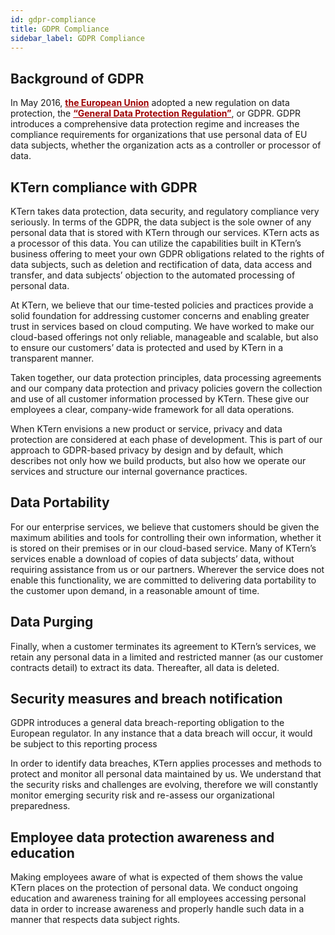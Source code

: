 ```yaml
---
id: gdpr-compliance
title: GDPR Compliance
sidebar_label: GDPR Compliance
---
```


## Background of GDPR

In May 2016, <b><a target="_blank" style = "color: #9d0102" href="https://europa.eu/european-union/index_en/">the European Union</a></b> adopted a new regulation on data protection, the <b><a target="_blank" style = "color: #9d0102" href="https://eugdpr.org/">“General Data Protection Regulation”</a></b>, or GDPR. GDPR introduces a comprehensive data protection regime and increases the compliance requirements for organizations that use personal data of EU data subjects, whether the organization acts as a controller or processor of data.
<br>

## KTern compliance with GDPR

KTern takes data protection, data security, and regulatory compliance very seriously. In terms of the GDPR, the data subject is the sole owner of any personal data that is stored with KTern through our services. KTern acts as a processor of this data. You can utilize the capabilities built in KTern’s business offering to meet your own GDPR obligations related to the rights of data subjects, such as deletion and rectification of data, data access and transfer, and data subjects’ objection to the automated processing of personal data.
<br>

At KTern, we believe that our time-tested policies and practices provide a solid foundation for addressing customer concerns and enabling greater trust in services based on cloud computing. We have worked to make our cloud-based offerings not only reliable, manageable and scalable, but also to ensure our customers’ data is protected and used by KTern in a transparent manner.
<br>

Taken together, our data protection principles, data processing agreements and our company data protection and privacy policies govern the collection and use of all customer information processed by KTern. These give our employees a clear, company-wide framework for all data operations.
<br>

When KTern envisions a new product or service, privacy and data protection are considered at each phase of development. This is part of our approach to GDPR-based privacy by design and by default, which describes not only how we build products, but also how we operate our services and structure our internal governance practices.
<br>

## Data Portability

For our enterprise services, we believe that customers should be given the maximum abilities and tools for controlling their own information, whether it is stored on their premises or in our cloud-based service. Many of KTern’s services enable a download of copies of data subjects’ data, without requiring assistance from us or our partners. Wherever the service does not enable this functionality, we are committed to delivering data portability to the customer upon demand, in a reasonable amount of time.
<br>

## Data Purging

Finally, when a customer terminates its agreement to KTern’s services, we retain any personal data in a limited and restricted manner (as our customer contracts detail) to extract its data. Thereafter, all data is deleted.
<br>

## Security measures and breach notification

GDPR introduces a general data breach-reporting obligation to the European regulator. In any instance that a data breach will occur, it would be subject to this reporting process
<br>

In order to identify data breaches, KTern applies processes and methods to protect and monitor all personal data maintained by us. We understand that the security risks and challenges are evolving, therefore we will constantly monitor emerging security risk and re-assess our organizational preparedness.
<br>

## Employee data protection awareness and education

Making employees aware of what is expected of them shows the value KTern places on the protection of personal data. We conduct ongoing education and awareness training for all employees accessing personal data in order to increase awareness and properly handle such data in a manner that respects data subject rights.
